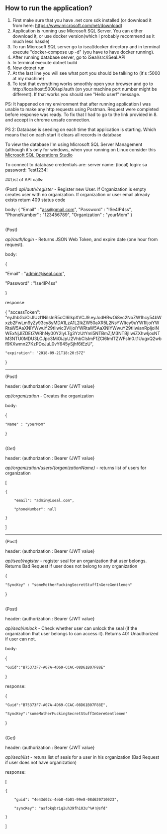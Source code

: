 ## How to run the application?

1. First make sure that you have .net core sdk installed (or download it from here: https://www.microsoft.com/net/download)
2. Application is running use Microsoft SQL Server. You can either download it, or use docker version(which I probably recommend as it much less hassle)
3. To run Microsoft SQL server go to iseal/docker directory and in terminal execute "docker-compose up -d" (you have to have docker running).
4. After running database server, go to iSeal/src/iSeal.API
5. In terminal execute dotnet build
6. Now dotnet run
7. At the last line you will see what port you should be talking to (it's :5000 at my machine)
8. To test that everything works smoothly open your browser and go to http://localhost:5000/api/auth (on your machine port number might be different). If that works you should see "Hello user!" message.

PS: It happened on my environment that after running application I was unable to make any http requests using Postman. Request were completed before response was ready. To fix that I had to go to the link provided in 8. and accept in chrome unsafe connection.

PS 2: Database is seeding on each time that application is starting. Which means that on each start it clears all records in database

To view the database I'm using Microsoft SQL Server Management (although it's only for windows, when your running on Linux consider this [Microsoft SQL Operations Studio](https://docs.microsoft.com/pl-pl/sql/sql-operations-studio/what-is?view=sql-server-2017)

To connect to database credentials are:
server name: (local)
login: sa
password: Test1234!

##List of API calls:

(Post)
*api/auth/register* - Register new User. If Organization is empty creates user with no organization. If organization or user email already exists return 409 status code

body:
{
	"Email" : "ass@gmail.com",
	"Password" : "!Se4lP4ss",
	"PhoneNumber" : "123456789",
	"Organization" : "yourMom"
}

<br>
(Post)

*api/auth/login* - Returns JSON Web Token, and expire date (one hour from request).

body:

{

  "Email" : "admin@iseal.com",
  
  "Password" : "!se4lP4ss"
  
}

response

{
    "accessToken": "eyJhbGciOiJIUzI1NiIsInR5cCI6IkpXVCJ9.eyJodHRwOi8vc2NoZW1hcy54bWxzb2FwLm9yZy93cy8yMDA1LzA1L2lkZW50aXR5L2NsYWltcy9uYW1lIjoiYWRtaW5AaXNlYWwuY29tIiwic3ViIjoiYWRtaW5AaXNlYWwuY29tIiwianRpIjoiNWExNjJlZDEtZWRhNy00Y2IyLTg3YzUtYmI5NTBmZjM3NTBjIiwiZXhwIjoxNTM3NTU0MDU3LCJpc3MiOiJpU2VhbCIsImF1ZCI6ImlTZWFsIn0.t1UugxQ2wbf9KXwmn27KzPDxJuL0vY645ySjhf6tEzU",
    
    "expiration": "2018-09-21T18:20:57Z"
    
}

----

(Post)

header: (authorization : Bearer {JWT value}

*api/organization* - Creates the organization

body:

{

	"Name" : "yourMom"
	
}

<br>
(Get)

header: (authorization : Bearer {JWT value}

*api/organization/users/{organizationName}* - returns list of users for organization

[

    {

        "email": "admin@iseal.com",

        "phoneNumber": null

    }

]

----

(Post)

header: (authorization : Bearer {JWT value}

*api/seal/register* - register seal for an organization that user belongs. Returns Bad Request if user does not belong to any organization

{

	"SyncKey" : "someMotherFuckingSecretStuffInGereGentlemen"

}

<br>
(Post)

header: (authorization : Bearer {JWT value}

*api/seal/unlock* - Check whether user can unlock the seal (if the organization that user belongs to can access it). Returns 401 Unauthorized if user can not.

body: 

{

	"Guid":"B75373F7-A07A-4D69-CCAC-08D61B07F88E"
    
}

response:

{

	"Guid":"B75373F7-A07A-4D69-CCAC-08D61B07F88E",

	"SyncKey":"someMotherFuckingSecretStuffInGereGentlemen"

}

<br>
(Get)

header: (authorization : Bearer {JWT value}

*api/seal/list* - retuns list of seals for a user in his organization (Bad Request if user does not have organization)

response:

[

    {
        
        "guid": "4e43d02c-4eb8-4b01-99e8-08d620710023",

        "syncKey": "asfbkqbriq2uh39fh103u^%#!@sfd"
    
    }

]